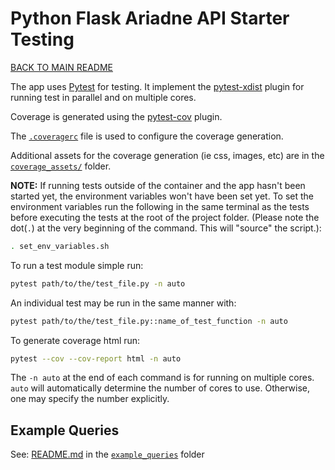 # Python Flask Ariadne API Starter Testing

[BACK TO MAIN README](../README.md)

The app uses [Pytest](https://docs.pytest.org/) for testing. It implement the [pytest-xdist](https://pypi.org/project/pytest-xdist/) plugin for running test in parallel and on multiple cores.

Coverage is generated using the [pytest-cov](https://pypi.org/project/pytest-cov/) plugin.

The [`.coveragerc`](./.coveragerc) file is used to configure the coverage generation.

Additional assets for the coverage generation (ie css, images, etc) are in the [`coverage_assets/`](./coverage_assets/) folder.

**NOTE:** If running tests outside of the container and the app hasn't been started yet, the environment variables won't have been set yet. To set the environment variables run the following in the same terminal as the tests before executing the tests at the root of the project folder. (Please note the dot(`.`) at the very beginning of the command. This will "source" the script.):

```sh
. set_env_variables.sh
```

To run a test module simple run:

```sh
pytest path/to/the/test_file.py -n auto
```

An individual test may be run in the same manner with:

```sh
pytest path/to/the/test_file.py::name_of_test_function -n auto
```

To generate coverage html run:

```sh
pytest --cov --cov-report html -n auto
```

The `-n auto` at the end of each command is for running on multiple cores. `auto` will automatically determine the number of cores to use. Otherwise, one may specify the number explicitly.

## Example Queries

See: [README.md](./../example_queries/README.md) in the [`example_queries`](./../example_queries/) folder
